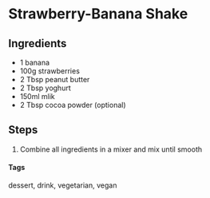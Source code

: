 # Strawberry-Banana Shake

## Ingredients

* 1 banana
* 100g strawberries
* 2 Tbsp peanut butter
* 2 Tbsp yoghurt
* 150ml mlik
* 2 Tbsp cocoa powder (optional)

## Steps

1. Combine all ingredients in a mixer and mix until smooth

#### Tags
dessert, drink, vegetarian, vegan
